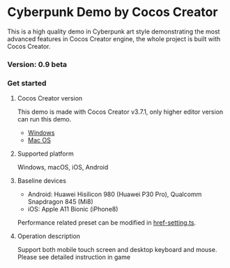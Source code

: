 # Cyberpunk Demo by Cocos Creator

This is a high quality demo in Cyberpunk art style demonstrating the most advanced features in Cocos Creator engine, the whole project is built with Cocos Creator.

### Version: 0.9 beta

### Get started

1. Cocos Creator version

    This demo is made with Cocos Creator v3.7.1, only higher editor version can run this demo.
    - [Windows](https://download.cocos.org/CocosCreator/v3.7.1/CocosCreator-v3.7.1-win-020918.zip)
    - [Mac OS](https://download.cocos.org/CocosCreator/v3.7.1/CocosCreator-v3.7.1-mac-020918.zip)

2. Supported platform

    Windows, macOS, iOS, Android

3. Baseline devices

    - Android: Huawei Hisilicon 980 (Huawei P30 Pro), Qualcomm Snapdragon 845 (Mi8)
    - iOS: Apple A11 Bionic (iPhone8)
    
    Performance related preset can be modified in [href-setting.ts](./extensions/pipeline/pipeline/settings/href-setting.ts).

4. Operation description
   
    Support both mobile touch screen and desktop keyboard and mouse. Please see detailed instruction in game
